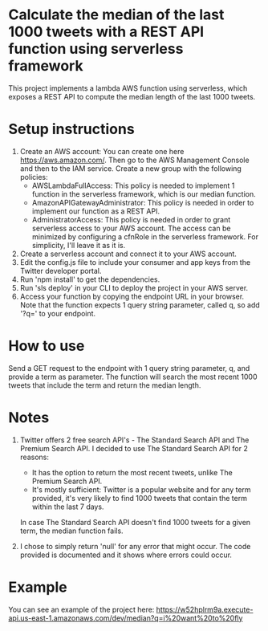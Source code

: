 # Calculate the median of the last 1000 tweets with a REST API function using serverless framework

This project implements a lambda AWS function using serverless, which exposes a REST API to compute the median length of the last 1000 tweets.

# Setup instructions

1) Create an AWS account: 
  You can create one here https://aws.amazon.com/. Then go to the AWS Management Console and then to the IAM service. Create a new group     with the following policies:
      - AWSLambdaFullAccess: This policy is needed to implement 1 function in the serverless framework, which is our median function.
      - AmazonAPIGatewayAdministrator: This policy is needed in order to implement our function as a REST API.
      - AdministratorAccess: This policy is needed in order to grant serverless access to your AWS account. The access can be minimized by         configuring a cfnRole in the serverless framework. For simplicity, I'll leave it as it is.
2) Create a serverless account and connect it to your AWS account.      
3) Edit the config.js file to include your consumer and app keys from the Twitter developer portal.
4) Run 'npm install' to get the dependencies.
5) Run 'sls deploy' in your CLI to deploy the project in your AWS server.
6) Access your function by copying the endpoint URL in your browser. 
   Note that the function expects 1 query string parameter, called q, so add '?q=<term>' to your endpoint.
 
# How to use

Send a GET request to the endpoint with 1 query string parameter, q, and provide a term as parameter. The function will search the most recent 1000 tweets that include the term and return the median length.

# Notes

1) Twitter offers 2 free search API's - The Standard Search API and The Premium Search API.
   I decided to use The Standard Search API for 2 reasons:
      - It has the option to return the most recent tweets, unlike The Premium Search API.
      - It's mostly sufficient: Twitter is a popular website and for any term provided, it's very likely to find 1000 tweets that contain           the term within the last 7 days.
      
   In case The Standard Search API doesn't find 1000 tweets for a given term, the median function fails.
2) I chose to simply return 'null' for any error that might occur. The code provided is documented and it shows where errors could occur.

# Example
You can see an example of the project here: 
https://w52hplrm9a.execute-api.us-east-1.amazonaws.com/dev/median?q=i%20want%20to%20fly

